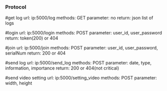 ### Protocol ###


#get log
url: ip:5000/log
methods: GET
parameter: no
return: json list of logs

#login
url: ip:5000/login
methods: POST
parameter: user_id, user_password
return: token(200) or 404

#join
url: ip:5000/join
methods: POST
parameter: user_id, user_password, serialNum
return: 200 or 404

#send log
url: ip:5000/send_log
methods: POST
parameter: date, type, information, importance
return: 200 or 404(not critical)

#send video setting
url: ip:5000/setting_video
methods: POST
parameter: width, height